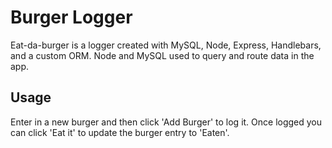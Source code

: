# Burger Logger

Eat-da-burger is a logger created with MySQL, Node, Express, Handlebars, and a custom ORM. Node and MySQL used to query and route data in the app.


## Usage

Enter in a new burger and then click 'Add Burger' to log it. Once logged you can click 'Eat it' to update the burger entry to 'Eaten'.
